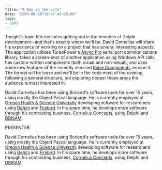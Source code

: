 ```yaml
---
title: "A Day in the Life"
date: "2003-08-10T16:47:45-08:00"
tags:
- 2003
---
```


Tonight's topic title indicates getting out in the trenches of Delphi development--and that's exactly where we'll be. David Cornelius will share his experience of working on a project that has several interesting aspects.  The application utilizes TurboPower's [Async Pro](http://www.turbopower.com/products/apro/) serial port communications library, takes a screen-shot of another application using Windows API calls, has custom-written components (both visual and non-visual), and uses some new features of the recently released [Raize Components](http://www.raize.com/DevTools/Default.htm) version 3.  The format will be loose and we'll be in the code most of the evening, following a general structure, but exploring deeper those areas the audience is most interested in.

David Cornelius has been using Borland's software tools for over 15 years, using mostly the Object Pascal language. He is currently employed at [Oregon Health & Science University](http://gcrc.ohsu.edu/) developing software for researchers using [Delphi](http://www.borland.com/delphi) and [Firebird](http://www.firebirdsql.org).  In his spare time, he develops more software through his contracting business, [Cornelius Concepts](http://corneliusconcepts.com), using Delphi and [DBISAM](http://www.elevatesoft.com/prodinfo.htm).

PRESENTER:

David Cornelius has been using Borland's software tools for over 15 years, using mostly the Object Pascal language. He is currently employed at [Oregon Health & Science University](http://gcrc.ohsu.edu/) developing software for researchers using [Delphi](http://www.borland.com/delphi/) and [Firebird](http://www.firebirdsql.org/).  In his spare time, he develops more software through his contracting business, [Cornelius Concepts](http://corneliusconcepts.com/), using Delphi and [DBISAM](http://www.elevatesoft.com/prodinfo.htm).
</p>
